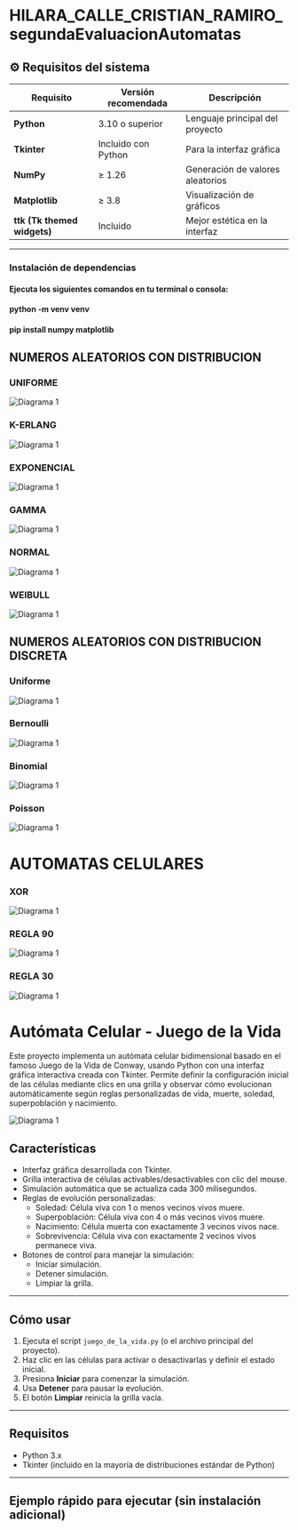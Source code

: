 # HILARA_CALLE_CRISTIAN_RAMIRO_segundaEvaluacionAutomatas
## ⚙️ Requisitos del sistema

| Requisito | Versión recomendada | Descripción |
|------------|--------------------|--------------|
| **Python** | 3.10 o superior | Lenguaje principal del proyecto |
| **Tkinter** | Incluido con Python | Para la interfaz gráfica |
| **NumPy** | ≥ 1.26 | Generación de valores aleatorios |
| **Matplotlib** | ≥ 3.8 | Visualización de gráficos |
| **ttk (Tk themed widgets)** | Incluido | Mejor estética en la interfaz |

---

### Instalación de dependencias
#### Ejecuta los siguientes comandos en tu terminal o consola:
#### python -m venv venv
#### pip install numpy matplotlib
## NUMEROS ALEATORIOS CON DISTRIBUCION
### UNIFORME
![Diagrama 1](images/uniforme.png)

### K-ERLANG
![Diagrama 1](images/k.png)
### EXPONENCIAL
![Diagrama 1](images/exponencial.png)
### GAMMA
![Diagrama 1](images/gamma.png)
### NORMAL
![Diagrama 1](images/normal.png)
### WEIBULL
![Diagrama 1](images/weibull.png)

## NUMEROS ALEATORIOS CON DISTRIBUCION DISCRETA
### Uniforme
![Diagrama 1](images/uniforme2.png)
### Bernoulli
![Diagrama 1](images/bernoulli.png)
### Binomial
![Diagrama 1](images/binomial.png)
### Poisson
![Diagrama 1](images/poisson.png)


# AUTOMATAS CELULARES
### XOR
![Diagrama 1](images/xor.png)
### REGLA 90
![Diagrama 1](images/90.png)
### REGLA 30
![Diagrama 1](images/30.png)

# Autómata Celular - Juego de la Vida

Este proyecto implementa un autómata celular bidimensional basado en el famoso Juego de la Vida de Conway, usando Python con una interfaz gráfica interactiva creada con Tkinter. Permite definir la configuración inicial de las células mediante clics en una grilla y observar cómo evolucionan automáticamente según reglas personalizadas de vida, muerte, soledad, superpoblación y nacimiento.

![Diagrama 1](images/juego.png)

## Características

- Interfaz gráfica desarrollada con Tkinter.
- Grilla interactiva de células activables/desactivables con clic del mouse.
- Simulación automática que se actualiza cada 300 milisegundos.
- Reglas de evolución personalizadas:
  - Soledad: Célula viva con 1 o menos vecinos vivos muere.
  - Superpoblación: Célula viva con 4 o más vecinos vivos muere.
  - Nacimiento: Célula muerta con exactamente 3 vecinos vivos nace.
  - Sobrevivencia: Célula viva con exactamente 2 vecinos vivos permanece viva.
- Botones de control para manejar la simulación:
  - Iniciar simulación.
  - Detener simulación.
  - Limpiar la grilla.

---

## Cómo usar

1. Ejecuta el script `juego_de_la_vida.py` (o el archivo principal del proyecto).
2. Haz clic en las células para activar o desactivarlas y definir el estado inicial.
3. Presiona **Iniciar** para comenzar la simulación.
4. Usa **Detener** para pausar la evolución.
5. El botón **Limpiar** reinicia la grilla vacía.

---

## Requisitos

- Python 3.x
- Tkinter (incluido en la mayoría de distribuciones estándar de Python)

---

## Ejemplo rápido para ejecutar (sin instalación adicional)

